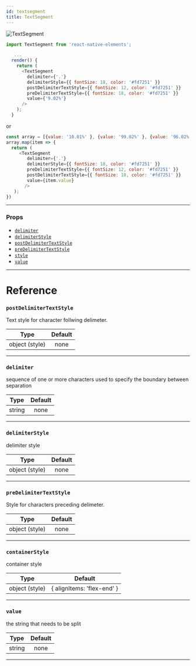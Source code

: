 ```yaml
---
id: textsegment
title: TextSegment
---
```


![TextSegment](https://github.com/suwu150/static-resource/blob/master/images/react-native/react-native-text-segment.gif?raw=true)


```js
import TextSegment from 'react-native-elements';

   ...
  render() {
    return (
      <TextSegment
        delimiter={'.'}
        delimiterStyle={{ fontSize: 18, color: '#fd7251' }}
        postDelimiterTextStyle={{ fontSize: 12, color: '#fd7251' }}
        preDelimiterTextStyle={{ fontSize: 18, color: '#fd7251' }}
        value={'9.02%'}
      />
    );
  }
```
or
```js
const array = [{value: '10.01%' }, {value: '99.02%' }, {value: '96.02%' }, {value: '9.02%' }];
array.map(item => {
  return (
     <TextSegment
        delimiter={'.'}
        delimiterStyle={{ fontSize: 18, color: '#fd7251' }}
        preDelimiterTextStyle={{ fontSize: 12, color: '#fd7251' }}
        postDelimiterTextStyle={{ fontSize: 18, color: '#fd7251' }}
        value={item.value}
       />
   );
})   
```
---

### Props

* [`delimiter`](#delimiter)
* [`delimiterStyle`](#delimiterStyle)
* [`postDelimiterTextStyle`](#postDelimiterTextStyle)
* [`preDelimiterTextStyle`](#preDelimiterTextStyle)
* [`style`](#style)
* [`value`](#value)


---

# Reference


### `postDelimiterTextStyle`

Text style for character follwing delimeter.

|      Type      | Default |
| :------------: | :-----: |
| object (style) |  none   |

---

### `delimiter`

sequence of one or more characters used to specify the boundary between separation

|  Type   | Default |
| :-----: | :-----: |
| string |  none   |

---

### `delimiterStyle`

delimiter style

|  Type   | Default |
| :-----: | :-----: |
| object (style) |  none   |

---

### `preDelimiterTextStyle`

Style for characters preceding delimeter.

|  Type   | Default |
| :-----: | :-----: |
| object (style) |  none   |

---


### `containerStyle`

container style

|  Type   | Default |
| :-----: | :-----: |
| object (style) |  { alignItems: 'flex-end' }   |

---

### `value`

the string that needs to be split

|  Type  | Default |
| :----: | :-----: |
| string |  none   |

---

